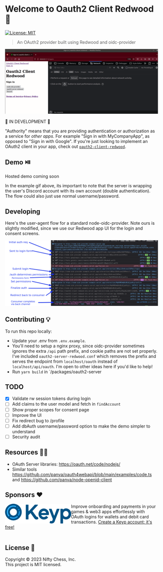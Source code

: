 <h1 align="left">Welcome to Oauth2 Client Redwood 👋</h1>
<p align="left">
  <a href="#" target="_blank">
    <img alt="License: MIT" src="https://img.shields.io/badge/License-MIT-blue.svg" />
  </a>
</p>

> An OAuth2 provider built using Redwood and oidc-provider

<p align="left">
<img width="600px" src="oauth-server-redwood-demo.gif"/>
</p>

🚧 IN DEVELOPMENT 🚧

"Authority" means that you are providing authentication or authorization as a service for _other apps_. For example "Sign in with MyCompanyApp", as opposed to "Sign in with Google".  If you're just looking to implement an OAuth2 client in your app, check out [`oauth2-client-redwood`](https://github.com/usekeyp/oauth2-client-redwood).

## Demo ⏯️

Hosted demo coming soon

In the example gif above, its important to note that the server is wrapping the user's Discord account with its own account (double authentication). The flow could also just use normal username/password.
## Developing

Here's the user-agent flow for a standard node-oidc-provider. Note ours is slightly modified, since we use our Redwood app UI for the login and consent screens.

<img  src="user-agent-flow.png"/>

## Contributing 💡

To run this repo locally:

- Update your .env from `.env.example`.
- You'll need to setup a nginx proxy, since oidc-provider sometimes ignores the extra `/api` path prefix, and cookie paths are not set properly. I've included `oauth2-server-redwood.conf` which removes the prefix and serves the endpoint from `localhost/oauth` instead of `localhost/api/oauth`. I'm open to other ideas here if you'd like to help!
- Run `yarn build` in `/packages/oauth2-server

## TODO

- [x] Validate rw session tokens during login
- [ ] Add claims to the user model and fetch in `findAccount`
- [ ] Show proper scopes for consent page
- [ ] Improve the UI
- [ ] Fix redirect bug to /profile
- [ ] Add dbAuth username/password option to make the demo simpler to understand
- [ ] Security audit
## Resources 🧑‍💻

- OAuth Server libraries: https://oauth.net/code/nodejs/
- Similar tools https://github.com/panva/oauth4webapi/blob/main/examples/code.ts and https://github.com/panva/node-openid-client

## Sponsors ❤️

[<img height="65" align="left" src="https://github.com/UseKeyp/.github/blob/main/Keyp-Logo-Color.png?raw=true" alt="keyp-logo">][sponsor-keyp] Improve onboarding and payments in your games & web3 apps effortlessly with OAuth logins for wallets and debit card transactions. [Create a Keyp account; it's free!][sponsor-keyp]<br><br>

## License 📝

Copyright © 2023 Nifty Chess, Inc.<br />
This project is MIT licensed.

[sponsor-keyp]: https://UseKeyp.com



